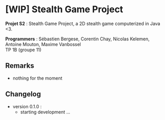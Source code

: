 [WIP] Stealth Game Project
==========================

<b>Projet S2</b> : Stealth Game Project, a 2D stealth game computerized in Java &lt;3.

<b>Programmers</b> : Sébastien Bergese, Corentin Chay, Nicolas Kelemen, Antoine Mouton, Maxime Vanbossel<br>
TP 1B (groupe 11)

## Remarks
- nothing for the moment
 
## Changelog

- version 0.1.0 : 
	- starting development ...
